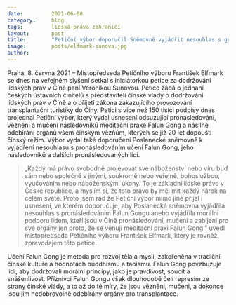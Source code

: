 ```yaml
---
date:         2021-06-08
category:     blog
tags:         lidská-práva zahraničí
layout:       post
title:        "Petiční výbor doporučil Sněmovně vyjádřit nesouhlas s genocidou následovníků Falun Gong páchané čínským režimem"
image:        posts/elfmark-sunova.jpg
author:       
---
```



 

Praha, 8. června 2021 – Místopředseda Petičního výboru František Elfmark se dnes na veřejném slyšení setkal s iniciátorkou petice za dodržování lidských práv v Číně paní Veronikou Sunovou. Petice žádá o jednání českých ústavních činitelů s představiteli čínské vlády o dodržování lidských práv v Číně a o přijetí zákona zakazujícího provozování transplantační turistiky do Číny. Petici s více než 150 tisíci podpisy dnes projednal Petiční výbor, který vydal usnesení odsuzující pronásledování, věznění a mučení následovníků meditační praxe Falun Gong a násilné odebírání orgánů všem čínským vězňům, kterých se již 20 let dopouští čínský režim. Výbor vydal také doporučení Poslanecké sněmovně k vyjádření nesouhlasu s pronásledováním učení Falun Gong, jeho následovníků a dalších pronásledovaných lidí.

> „Každý má právo svobodně projevovat své náboženství nebo víru buď sám nebo společně s jinými, soukromě nebo veřejně, bohoslužbou, vyučováním nebo náboženskými úkony. To je základní lidské právo v České republice, a myslím si, že toto právo by měl mít každý nárok na celém světě. Proto jsem rád že Petiční výbor mimo jiné přijal i usnesení, ve kterém doporučuje, aby Poslanecká sněmovna vyjádřila nesouhlas s pronásledováním Falun Gongu anebo vyjádřila morální podporu lidem, kteří jsou v Číně pronásledování, mučeni a zabíjeni pro své orgány jen proto, že se věnují meditační praxi Falun Gong,” uvedl místopředseda Petičního výboru František Elfmark, který je rovněž zpravodajem této petice.

Učení Falun Gong je metoda pro rozvoj těla a mysli, zakořeněná v tradiční čínské kultuře a hodnotách buddhismu a taoismu. Falun Gong povzbuzuje lidi, aby dodržovali morální principy, jako je pravdivost, soucit a snášenlivost. Příznivci Falun Gongu však dlouhodobě čelí represím ze strany čínské vlády, a to až do té míry, že jsou vězněni, mučeni, a dokonce jsou jim nedobrovolně odebírány orgány pro transplantace.
